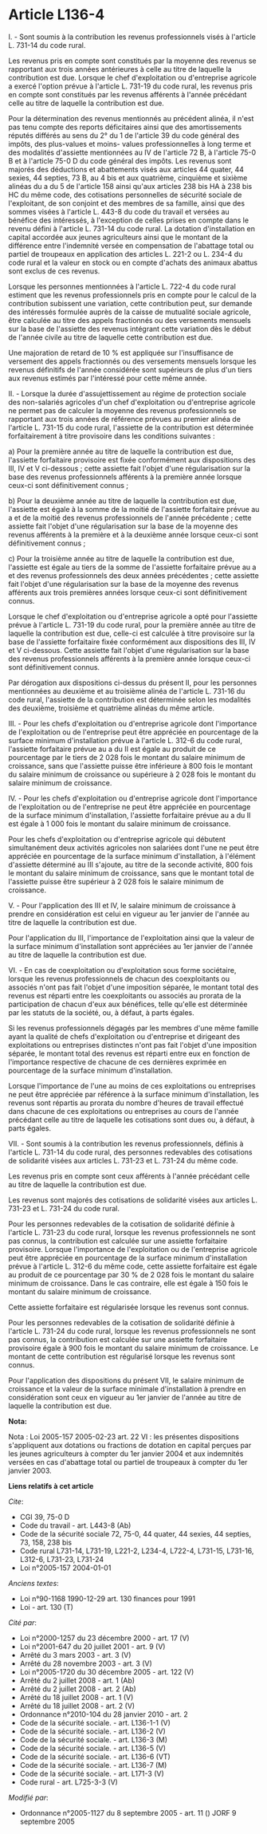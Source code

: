 # Article L136-4

I. - Sont soumis à la contribution les revenus professionnels visés à l'article L. 731-14 du code rural.

Les revenus pris en compte sont constitués par la moyenne des revenus se rapportant aux trois années antérieures à celle au
titre de laquelle la contribution est due. Lorsque le chef d'exploitation ou d'entreprise agricole a exercé l'option prévue à
l'article L. 731-19 du code rural, les revenus pris en compte sont constitués par les revenus afférents à l'année précédant
celle au titre de laquelle la contribution est due.

Pour la détermination des revenus mentionnés au précédent alinéa, il n'est pas tenu compte des reports déficitaires ainsi que
des amortissements réputés différés au sens du 2° du 1 de l'article 39 du code général des impôts, des plus-values et moins-
values professionnelles à long terme et des modalités d'assiette mentionnées au IV de l'article 72 B, à l'article 75-0 B et à
l'article 75-0 D du code général des impôts. Les revenus sont majorés des déductions et abattements visés aux articles 44
quater, 44 sexies, 44 septies, 73 B, au 4 bis et aux quatrième, cinquième et sixième alinéas du a du 5 de l'article 158 ainsi
qu'aux articles 238 bis HA à 238 bis HC du même code, des cotisations personnelles de sécurité sociale de l'exploitant, de
son conjoint et des membres de sa famille, ainsi que des sommes visées à l'article L. 443-8 du code du travail et versées au
bénéfice des intéressés, à l'exception de celles prises en compte dans le revenu défini à l'article L. 731-14 du code rural.
La dotation d'installation en capital accordée aux jeunes agriculteurs ainsi que le montant de la différence entre
l'indemnité versée en compensation de l'abattage total ou partiel de troupeaux en application des articles L. 221-2 ou L.
234-4 du code rural et la valeur en stock ou en compte d'achats des animaux abattus sont exclus de ces revenus.

Lorsque les personnes mentionnées à l'article L. 722-4 du code rural estiment que les revenus professionnels pris en compte
pour le calcul de la contribution subissent une variation, cette contribution peut, sur demande des intéressés formulée
auprès de la caisse de mutualité sociale agricole, être calculée au titre des appels fractionnés ou des versements mensuels
sur la base de l'assiette des revenus intégrant cette variation dès le début de l'année civile au titre de laquelle cette
contribution est due.

Une majoration de retard de 10 % est appliquée sur l'insuffisance de versement des appels fractionnés ou des versements
mensuels lorsque les revenus définitifs de l'année considérée sont supérieurs de plus d'un tiers aux revenus estimés par
l'intéressé pour cette même année.

II. - Lorsque la durée d'assujettissement au régime de protection sociale des non-salariés agricoles d'un chef d'exploitation
ou d'entreprise agricole ne permet pas de calculer la moyenne des revenus professionnels se rapportant aux trois années de
référence prévues au premier alinéa de l'article L. 731-15 du code rural, l'assiette de la contribution est déterminée
forfaitairement à titre provisoire dans les conditions suivantes :

a) Pour la première année au titre de laquelle la contribution est due, l'assiette forfaitaire provisoire est fixée
conformément aux dispositions des III, IV et V ci-dessous ; cette assiette fait l'objet d'une régularisation sur la base des
revenus professionnels afférents à la première année lorsque ceux-ci sont définitivement connus ;

b) Pour la deuxième année au titre de laquelle la contribution est due, l'assiette est égale à la somme de la moitié de
l'assiette forfaitaire prévue au a et de la moitié des revenus professionnels de l'année précédente ; cette assiette fait
l'objet d'une régularisation sur la base de la moyenne des revenus afférents à la première et à la deuxième année lorsque
ceux-ci sont définitivement connus ;

c) Pour la troisième année au titre de laquelle la contribution est due, l'assiette est égale au tiers de la somme de
l'assiette forfaitaire prévue au a et des revenus professionnels des deux années précédentes ; cette assiette fait l'objet
d'une régularisation sur la base de la moyenne des revenus afférents aux trois premières années lorsque ceux-ci sont
définitivement connus.

Lorsque le chef d'exploitation ou d'entreprise agricole a opté pour l'assiette prévue à l'article L. 731-19 du code rural,
pour la première année au titre de laquelle la contribution est due, celle-ci est calculée à titre provisoire sur la base de
l'assiette forfaitaire fixée conformément aux dispositions des III, IV et V ci-dessous. Cette assiette fait l'objet d'une
régularisation sur la base des revenus professionnels afférents à la première année lorsque ceux-ci sont définitivement
connus.

Par dérogation aux dispositions ci-dessus du présent II, pour les personnes mentionnées au deuxième et au troisième alinéa de
l'article L. 731-16 du code rural, l'assiette de la contribution est déterminée selon les modalités des deuxième, troisième
et quatrième alinéas du même article.

III. - Pour les chefs d'exploitation ou d'entreprise agricole dont l'importance de l'exploitation ou de l'entreprise peut
être appréciée en pourcentage de la surface minimum d'installation prévue à l'article L. 312-6 du code rural, l'assiette
forfaitaire prévue au a du II est égale au produit de ce pourcentage par le tiers de 2 028 fois le montant du salaire minimum
de croissance, sans que l'assiette puisse être inférieure à 800 fois le montant du salaire minimum de croissance ou
supérieure à 2 028 fois le montant du salaire minimum de croissance.

IV. - Pour les chefs d'exploitation ou d'entreprise agricole dont l'importance de l'exploitation ou de l'entreprise ne peut
être appréciée en pourcentage de la surface minimum d'installation, l'assiette forfaitaire prévue au a du II est égale à 1
000 fois le montant du salaire minimum de croissance.

Pour les chefs d'exploitation ou d'entreprise agricole qui débutent simultanément deux activités agricoles non salariées dont
l'une ne peut être appréciée en pourcentage de la surface minimum d'installation, à l'élément d'assiette déterminé au III
s'ajoute, au titre de la seconde activité, 800 fois le montant du salaire minimum de croissance, sans que le montant total de
l'assiette puisse être supérieur à 2 028 fois le salaire minimum de croissance.

V. - Pour l'application des III et IV, le salaire minimum de croissance à prendre en considération est celui en vigueur au
1er janvier de l'année au titre de laquelle la contribution est due.

Pour l'application du III, l'importance de l'exploitation ainsi que la valeur de la surface minimum d'installation sont
appréciées au 1er janvier de l'année au titre de laquelle la contribution est due.

VI. - En cas de coexploitation ou d'exploitation sous forme sociétaire, lorsque les revenus professionnels de chacun des
coexploitants ou associés n'ont pas fait l'objet d'une imposition séparée, le montant total des revenus est réparti entre les
coexploitants ou associés au prorata de la participation de chacun d'eux aux bénéfices, telle qu'elle est déterminée par les
statuts de la société, ou, à défaut, à parts égales.

Si les revenus professionnels dégagés par les membres d'une même famille ayant la qualité de chefs d'exploitation ou
d'entreprise et dirigeant des exploitations ou entreprises distinctes n'ont pas fait l'objet d'une imposition séparée, le
montant total des revenus est réparti entre eux en fonction de l'importance respective de chacune de ces dernières exprimée
en pourcentage de la surface minimum d'installation.

Lorsque l'importance de l'une au moins de ces exploitations ou entreprises ne peut être appréciée par référence à la surface
minimum d'installation, les revenus sont répartis au prorata du nombre d'heures de travail effectué dans chacune de ces
exploitations ou entreprises au cours de l'année précédant celle au titre de laquelle les cotisations sont dues ou, à défaut,
à parts égales.

VII. - Sont soumis à la contribution les revenus professionnels, définis à l'article L. 731-14 du code rural, des personnes
redevables des cotisations de solidarité visées aux articles L. 731-23 et L. 731-24 du même code.

Les revenus pris en compte sont ceux afférents à l'année précédant celle au titre de laquelle la contribution est due.

Les revenus sont majorés des cotisations de solidarité visées aux articles L. 731-23 et L. 731-24 du code rural.

Pour les personnes redevables de la cotisation de solidarité définie à l'article L. 731-23 du code rural, lorsque les revenus
professionnels ne sont pas connus, la contribution est calculée sur une assiette forfaitaire provisoire. Lorsque l'importance
de l'exploitation ou de l'entreprise agricole peut être appréciée en pourcentage de la surface minimum d'installation prévue
à l'article L. 312-6 du même code, cette assiette forfaitaire est égale au produit de ce pourcentage par 30 % de 2 028 fois
le montant du salaire minimum de croissance. Dans le cas contraire, elle est égale à 150 fois le montant du salaire minimum
de croissance.

Cette assiette forfaitaire est régularisée lorsque les revenus sont connus.

Pour les personnes redevables de la cotisation de solidarité définie à l'article L. 731-24 du code rural, lorsque les revenus
professionnels ne sont pas connus, la contribution est calculée sur une assiette forfaitaire provisoire égale à 900 fois le
montant du salaire minimum de croissance. Le montant de cette contribution est régularisé lorsque les revenus sont connus.

Pour l'application des dispositions du présent VII, le salaire minimum de croissance et la valeur de la surface minimale
d'installation à prendre en considération sont ceux en vigueur au 1er janvier de l'année au titre de laquelle la contribution
est due.

**Nota:**

Nota : Loi 2005-157 2005-02-23 art. 22 VI : les présentes dispositions s'appliquent aux dotations ou fractions de dotation en
capital perçues par les jeunes agriculteurs à compter du 1er janvier 2004 et aux indemnités versées en cas d'abattage total
ou partiel de troupeaux à compter du 1er janvier 2003.

**Liens relatifs à cet article**

_Cite_:

  - CGI 39, 75-0 D
  - Code du travail - art. L443-8 (Ab)
  - Code de la sécurité sociale 72, 75-0, 44 quater, 44 sexies, 44 septies, 73, 158, 238 bis
  - Code rural L731-14, L731-19, L221-2, L234-4, L722-4, L731-15, L731-16, L312-6, L731-23, L731-24
  - Loi n°2005-157 2004-01-01

_Anciens textes_:

  - Loi n°90-1168 1990-12-29 art. 130 finances pour 1991
  - Loi - art. 130 (T)

_Cité par_:

  - Loi n°2000-1257 du 23 décembre 2000 - art. 17 (V)
  - Loi n°2001-647 du 20 juillet 2001 - art. 9 (V)
  - Arrêté du 3 mars 2003 - art. 3 (V)
  - Arrêté du 28 novembre 2003 - art. 3 (V)
  - Loi n°2005-1720 du 30 décembre 2005 - art. 122 (V)
  - Arrêté du 2 juillet 2008 - art. 1 (Ab)
  - Arrêté du 2 juillet 2008 - art. 2 (Ab)
  - Arrêté du 18 juillet 2008 - art. 1 (V)
  - Arrêté du 18 juillet 2008 - art. 2 (V)
  - Ordonnance n°2010-104 du 28 janvier 2010 - art. 2
  - Code de la sécurité sociale. - art. L136-1-1 (V)
  - Code de la sécurité sociale. - art. L136-2 (V)
  - Code de la sécurité sociale. - art. L136-3 (M)
  - Code de la sécurité sociale. - art. L136-5 (V)
  - Code de la sécurité sociale. - art. L136-6 (VT)
  - Code de la sécurité sociale. - art. L136-7 (M)
  - Code de la sécurité sociale. - art. L171-3 (V)
  - Code rural - art. L725-3-3 (V)

_Modifié par_:

  - Ordonnance n°2005-1127 du 8 septembre 2005 - art. 11 () JORF 9 septembre 2005
